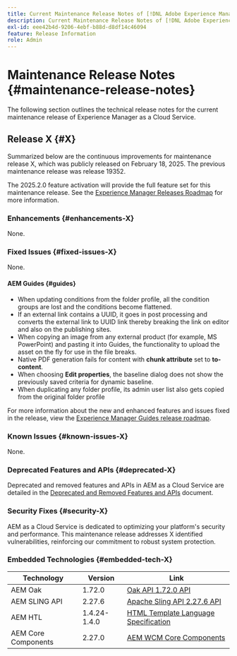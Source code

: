 ```yaml
---
title: Current Maintenance Release Notes of [!DNL Adobe Experience Manager] as a Cloud Service.
description: Current Maintenance Release Notes of [!DNL Adobe Experience Manager] as a Cloud Service.
exl-id: eee42b4d-9206-4ebf-b88d-d8df14c46094
feature: Release Information
role: Admin
---
```


# Maintenance Release Notes {#maintenance-release-notes}

The following section outlines the technical release notes for the current maintenance release of Experience Manager as a Cloud Service.

## Release X {#X}

Summarized below are the continuous improvements for maintenance release X, which was publicly released on February 18, 2025. The previous maintenance release was release 19352.

The 2025.2.0 feature activation will provide the full feature set for this maintenance release. See the [Experience Manager Releases Roadmap](https://experienceleague.adobe.com/en/docs/experience-manager-release-information/aem-release-updates/update-releases-roadmap) for more information.

### Enhancements {#enhancements-X}

None.

### Fixed Issues {#fixed-issues-X}

None.

#### AEM Guides {#guides}

* When updating conditions from the folder profile, all the condition groups are lost and the conditions become flattened.
* If an external link contains a UUID, it goes in post processing and converts the external link to UUID link thereby breaking the link on editor and also on the publishing sites.
* When copying an image from any external product (for example, MS PowerPoint) and pasting it into Guides, the functionality to upload the asset on the fly for use in the file breaks.
* Native PDF generation fails for content with **chunk attribute** set to **to-content**.
* When choosing **Edit properties**, the baseline dialog does not show the previously saved criteria for dynamic baseline.
* When duplicating any folder profile, its admin user list also gets copied from the original folder profile

For more information about the new and enhanced features and issues fixed in the release, view the [Experience Manager Guides release roadmap](https://experienceleague.adobe.com/en/docs/experience-manager-guides/using/overview). 

### Known Issues {#known-issues-X}

None.

### Deprecated Features and APIs {#deprecated-X}

Deprecated and removed features and APIs in AEM as a Cloud Service are detailed in the [Deprecated and Removed Features and APIs](/help/release-notes/deprecated-removed-features.md) document.

### Security Fixes {#security-X}

AEM as a Cloud Service is dedicated to optimizing your platform's security and performance. This maintenance release addresses X identified vulnerabilities, reinforcing our commitment to robust system protection.

### Embedded Technologies {#embedded-tech-X}

|Technology|Version|Link|
|---|---|---|
|AEM Oak | 1.72.0|[Oak API 1.72.0 API](https://www.javadoc.io/doc/org.apache.jackrabbit/oak-api/1.72.0/index.html)| 
|AEM SLING API | 2.27.6 |[Apache Sling API 2.27.6 API](https://www.javadoc.io/doc/org.apache.sling/org.apache.sling.api/latest/index.html)|
|AEM HTL| 1.4.24-1.4.0 |[HTML Template Language Specification](https://github.com/adobe/htl-spec)|
|AEM Core Components| 2.27.0|[AEM WCM Core Components](https://github.com/adobe/aem-core-wcm-components)|
